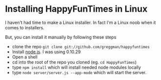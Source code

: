 Installing HappyFunTimes in Linux
=================================

I haven't had time to make a Linux installer. In fact I'm a Linux noob
when it comes to installers.

But, you can install it manually by following these steps

*   clone the repo `git clone git://github.com/greggman/happyfuntimes`
*   Install [node.js](http://nodejs.org). I was using 0.10.29
*   Open a shell
*   cd into the root of the repo you cloned (eg. `cd HappyFunTimes`)
*   type `npm install` which will install needed node modules locally
*   type `node server/server.js --app-mode` which will start the server.


